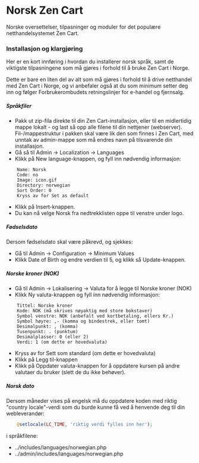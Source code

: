Norsk Zen Cart
==============

Norske oversettelser, tilpasninger og moduler for det populære netthandelsystemet Zen Cart.

### Installasjon og klargjøring

Her er en kort innføring i hvordan du installerer norsk språk, samt de viktigste tilpasningene som må gjøres i forhold til å bruke Zen Cart i Norge.

Dette er bare en liten del av alt som må gjøres i forhold til å drive netthandel med Zen Cart i Norge, og vi anbefaler også at du som minimum setter deg inn og følger Forbrukerombudets retningslinjer for e-handel og fjernsalg.

##### Språkfiler

* Pakk ut zip-fila direkte til din Zen Cart-installasjon, eller til en midlertidig mappe lokalt - og last så opp alle filene til din nettjener (webserver). Fil-/mappestruktur i pakken skal være lik den som finnes i Zen Cart, med unntak av admin-mappe som må endres navn på tilsvarende din installasjon.
* Gå så til Admin -> Localization -> Languages
* Klikk på New language-knappen, og fyll inn nødvendig informasjon:

```
    Name: Norsk
    Code: no
    Image: icon.gif
    Directory: norwegian
    Sort Order: 0
    Kryss av for Set as default
```

* Klikk på Insert-knappen.
* Du kan nå velge Norsk fra nedtrekklisten oppe til venstre under logo.

##### Fødselsdato

Dersom fødselsdato skal være påkrevd, og sjekkes:

* Gå til Admin -> Configuration -> Minimum Values
* Klikk Date of Birth og endre verdien til 5, og klikk så Update-knappen.

##### Norske kroner (NOK)

* Gå til Admin -> Lokalisering -> Valuta for å legge til Norske kroner (NOK)
* Klikk Ny valuta-knappen og fyll inn nødvendig informasjon:

```
    Tittel: Norske kroner
    Kode: NOK (må skrives nøyaktig med store bokstaver)
    Symbol venstre: NOK (anbefalt ved kortbetaling, ellers Kr.)
    Symbol høyre: ,- (komma og bindestrek, eller tomt)
    Desimalpunkt: , (komma)
    Tusenpunkt: . (punktum)
    Desimalplasser: 0 (eller 2)
    Verdi: 1 (om dette er hovedvaluta)
```

* Kryss av for Sett som standard (om dette er hovedvaluta)
* Klikk på Legg til-knappen
* Klikk på Oppdater valuta-knappen for å oppdatere kursen på andre valutaer du bruker (slett de du ikke behøver).

##### Norsk dato

Dersom måneder vises på engelsk må du oppdatere koden med riktig "country locale"-verdi som du burde kunne få ved å henvende deg til din webleverandør:

```php
    @setlocale(LC_TIME, 'riktig verdi fylles inn her');
```

i språkfilene:
* ../includes/languages/norwegian.php
* ../admin/includes/languages/norwegian.php

